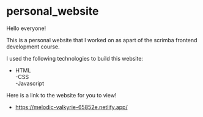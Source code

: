 # personal_website


Hello everyone! 

This is a personal website that I worked on as apart of the scrimba frontend development course. 

I used the following technologies to build this website:
- HTML<br>
-CSS<br>
-Javascript<br>

Here is a link to the website for you to view!
- https://melodic-valkyrie-65852e.netlify.app/
